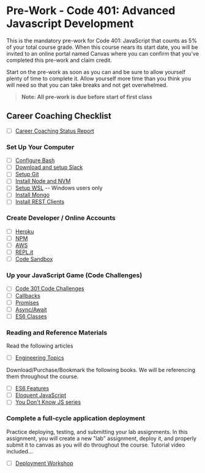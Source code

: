 # Pre-Work - Code 401: Advanced Javascript Development

This is the mandatory pre-work for Code 401: JavaScript that counts as 5% of your total course grade. When this course nears its start date, you will be invited to an online portal named Canvas where you can confirm that you've completed this pre-work and claim credit.

Start on the pre-work as soon as you can and be sure to allow yourself plenty of time to complete it. Allow yourself more time than you think you will need so that you can take breaks and not get overwhelmed.

> **Note: All pre-work is due before start of first class**

## Career Coaching Checklist

- [ ] [Career Coaching Status Report](https://codefellows.github.io/common_curriculum/career_coaching/Code_401/Status_Report)

### Set Up Your Computer

- [ ] [Configure Bash](configure-bash.md)
- [ ] [Download and setup Slack](https://slack.com/downloads)
- [ ] [Setup Git](install-git.md)
- [ ] [Install Node and NVM](install-node.md)
- [ ] [Setup WSL](https://github.com/codefellows/code-201-prework/tree/master/prework/windows) -- Windows users only
- [ ] [Install Mongo](install-mongo.md)
- [ ] [Install REST Clients](install-rest-clients.md)

### Create Developer / Online Accounts

- [ ] [Heroku](account-setup-heroku.md)
- [ ] [NPM](account-setup-npm.md)
- [ ] [AWS](account-setup-aws.md)
- [ ] [REPL.it](https://repl.it/)
- [ ] [Code Sandbox](https://codesandbox.io/)

### Up your JavaScript Game (Code Challenges)

- [ ] [Code 301 Code Challenges](301-code-challenges.md)
- [ ] [Callbacks](./callbacks)
- [ ] [Promises](./promises)
- [ ] [Async/Await](./async-await)
- [ ] [ES6 Classes](./classes)

### Reading and Reference Materials

Read the following articles

- [ ] [Engineering Topics](./readings.md)

Download/Purchase/Bookmark the following books. We will be referencing them throughout the course.

- [ ] [ES6 Features](http://es6-features.org/)
- [ ] [Eloquent JavaScript](http://eloquentjavascript.net/)
- [ ] [You Don't Know JS series](https://github.com/getify/You-Dont-Know-JS)

### Complete a full-cycle application deployment

Practice deploying, testing, and submitting your lab assignments.  In this assignment, you will create a new "lab" assignment, deploy it, and properly submit it to canvas as you will do throughout the course. Tutorial video included...

- [ ] [Deployment Workshop](./deployment-workshop/)
